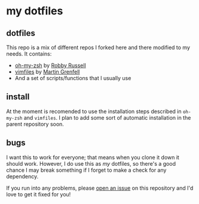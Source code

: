 # my dotfiles

## dotfiles

This repo is a mix of different repos I forked here and there modified to my needs. It contains:

- [oh-my-zsh](http://github.com/robbyrussell/oh-my-zsh) by [Robby Russell](http://github.com/robbyrussell)
- [vimfiles](http://github.com/scrooloose/vimfiles) by [Martin Grenfell](http://github.com/scrooloose)
- And a set of scripts/functions that I usually use

## install

At the moment is recomended to use the installation steps described in `oh-my-zsh` and `vimfiles`.
I plan to add some sort of automatic installation in the parent repository soon.

<!--## components-->
<!--TODO-->
## bugs

I want this to work for everyone; that means when you clone it down it should
work. However, I do use this as *my* dotfiles, so there's a good chance I may break
something if I forget to make a check for any dependency.

If you run into any problems, please
[open an issue](https://github.com/miconof/dotfiles/issues) on this repository
and I'd love to get it fixed for you!

<!--## thanks-->

<!--I forked [Ryan Bates](http://github.com/ryanb)' excellent-->
<!--[dotfiles](http://github.com/ryanb/dotfiles) for a couple years before the-->
<!--weight of my changes and tweaks inspired me to finally roll my own. But Ryan's-->
<!--dotfiles were an easy way to get into bash customization, and then to jump ship-->
<!--to zsh a bit later. A decent amount of the code in these dotfiles stem or are-->
<!--inspired from Ryan's original project.-->
